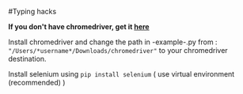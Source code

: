 #Typing hacks

**If you don't have chromedriver, get it [here](https://chromedriver.storage.googleapis.com/index.html?path=2.37/.)** 

Install chromedriver and change the path in -example-.py from : `"/Users/*username*/Downloads/chromedriver"` to your chromedriver destination.

Install selenium using `pip install selenium` ( use virtual environment (recommended) )
